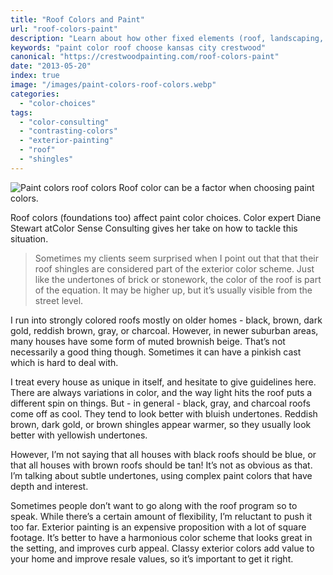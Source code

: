 ```yaml
---
title: "Roof Colors and Paint"
url: "roof-colors-paint"
description: "Learn about how other fixed elements (roof, landscaping, foundation, etc.) can affect exterior paint color choices."
keywords: "paint color roof choose kansas city crestwood"
canonical: "https://crestwoodpainting.com/roof-colors-paint"
date: "2013-05-20"
index: true
image: "/images/paint-colors-roof-colors.webp"
categories:
  - "color-choices"
tags:
  - "color-consulting"
  - "contrasting-colors"
  - "exterior-painting"
  - "roof"
  - "shingles"
---
```


![Paint colors roof colors](/images/paint-colors-roof-colors.webp) Roof color can be a factor when choosing paint colors.

Roof colors (foundations too) affect paint color choices. Color expert Diane Stewart atColor Sense Consulting gives her take on how to tackle this situation.

> Sometimes my clients seem surprised when I point out that that their roof shingles are considered part of the exterior color scheme. Just like the undertones of brick or stonework, the color of the roof is part of the equation. It may be higher up, but it’s usually visible from the street level.

I run into strongly colored roofs mostly on older homes - black, brown, dark gold, reddish brown, gray, or charcoal. However, in newer suburban areas, many houses have some form of muted brownish beige. That’s not necessarily a good thing though. Sometimes it can have a pinkish cast which is hard to deal with.

I treat every house as unique in itself, and hesitate to give guidelines here. There are always variations in color, and the way light hits the roof puts a different spin on things. But - in general - black, gray, and charcoal roofs come off as cool. They tend to look better with bluish undertones. Reddish brown, dark gold, or brown shingles appear warmer, so they usually look better with yellowish undertones.

However, I’m not saying that all houses with black roofs should be blue, or that all houses with brown roofs should be tan! It’s not as obvious as that. I’m talking about subtle undertones, using complex paint colors that have depth and interest.

Sometimes people don’t want to go along with the roof program so to speak. While there’s a certain amount of flexibility, I’m reluctant to push it too far. Exterior painting is an expensive proposition with a lot of square footage. It’s better to have a harmonious color scheme that looks great in the setting, and improves curb appeal. Classy exterior colors add value to your home and improve resale values, so it’s important to get it right.
